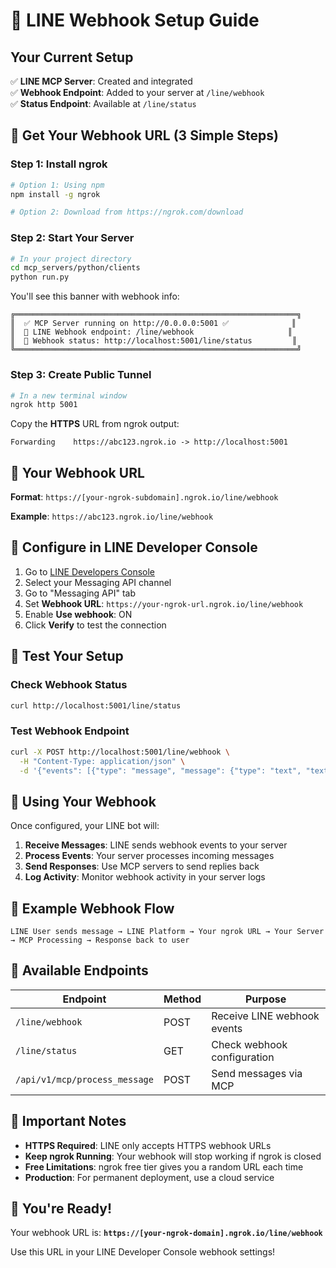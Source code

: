# 🚀 LINE Webhook Setup Guide

## Your Current Setup

✅ **LINE MCP Server**: Created and integrated  
✅ **Webhook Endpoint**: Added to your server at `/line/webhook`  
✅ **Status Endpoint**: Available at `/line/status`  

## 🔗 Get Your Webhook URL (3 Simple Steps)

### Step 1: Install ngrok
```bash
# Option 1: Using npm
npm install -g ngrok

# Option 2: Download from https://ngrok.com/download
```

### Step 2: Start Your Server
```bash
# In your project directory
cd mcp_servers/python/clients
python run.py
```

You'll see this banner with webhook info:
```
╔═══════════════════════════════════════════════════════════════╗
║  ✅ MCP Server running on http://0.0.0.0:5001 ✅              ║
║  📱 LINE Webhook endpoint: /line/webhook                     ║
║  🔗 Webhook status: http://localhost:5001/line/status         ║
╚═══════════════════════════════════════════════════════════════╝
```

### Step 3: Create Public Tunnel
```bash
# In a new terminal window
ngrok http 5001
```

Copy the **HTTPS** URL from ngrok output:
```
Forwarding    https://abc123.ngrok.io -> http://localhost:5001
```

## 🎯 Your Webhook URL

**Format**: `https://[your-ngrok-subdomain].ngrok.io/line/webhook`

**Example**: `https://abc123.ngrok.io/line/webhook`

## 📝 Configure in LINE Developer Console

1. Go to [LINE Developers Console](https://developers.line.biz/)
2. Select your Messaging API channel
3. Go to "Messaging API" tab
4. Set **Webhook URL**: `https://your-ngrok-url.ngrok.io/line/webhook`
5. Enable **Use webhook**: ON
6. Click **Verify** to test the connection

## 🧪 Test Your Setup

### Check Webhook Status
```bash
curl http://localhost:5001/line/status
```

### Test Webhook Endpoint
```bash
curl -X POST http://localhost:5001/line/webhook \
  -H "Content-Type: application/json" \
  -d '{"events": [{"type": "message", "message": {"type": "text", "text": "test"}}]}'
```

## 🔄 Using Your Webhook

Once configured, your LINE bot will:

1. **Receive Messages**: LINE sends webhook events to your server
2. **Process Events**: Your server processes incoming messages
3. **Send Responses**: Use MCP servers to send replies back
4. **Log Activity**: Monitor webhook activity in your server logs

## 📱 Example Webhook Flow

```
LINE User sends message → LINE Platform → Your ngrok URL → Your Server → MCP Processing → Response back to user
```

## 🔧 Available Endpoints

| Endpoint | Method | Purpose |
|----------|--------|---------|
| `/line/webhook` | POST | Receive LINE webhook events |
| `/line/status` | GET | Check webhook configuration |
| `/api/v1/mcp/process_message` | POST | Send messages via MCP |

## 🚨 Important Notes

- **HTTPS Required**: LINE only accepts HTTPS webhook URLs
- **Keep ngrok Running**: Your webhook will stop working if ngrok is closed
- **Free Limitations**: ngrok free tier gives you a random URL each time
- **Production**: For permanent deployment, use a cloud service

## 🎉 You're Ready!

Your webhook URL is: **`https://[your-ngrok-domain].ngrok.io/line/webhook`**

Use this URL in your LINE Developer Console webhook settings!
